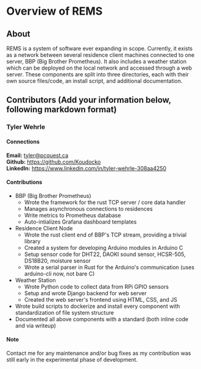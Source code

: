 # Overview of REMS 

## About
REMS is a system of software ever expanding in scope. Currently, it exists as a network between several residence client machines connected to one server, BBP (Big Brother Prometheus). It also includes a weather station which can be deployed on the local network and accessed through a web server. These components are split into three directories, each with their own source files/code, an install script, and additional documentation.

## Contributors (Add your information below, following markdown format)
### Tyler Wehrle
#### Connections
**Email:** tyler@pcquest.ca  
**Github:** https://github.com/Koudocko  
**LinkedIn:** https://www.linkedin.com/in/tyler-wehrle-308aa4250  

#### Contributions
* BBP (Big Brother Prometheus)
    * Wrote the framework for the rust TCP server / core data handler
    * Manages asynchronous connections to residences 
    * Write metrics to Prometheus database
    * Auto-intializes Grafana dashboard templates
* Residence Client Node
    * Wrote the rust client end of BBP's TCP stream, providing a trivial library
    * Created a system for developing Arduino modules in Arduino C
    * Setup sensor code for DHT22, DAOKI sound sensor, HCSR-505, DS18B20, moisture sensor
    * Wrote a serial parser in Rust for the Arduino's communication (uses arduino-cli now, not bare C)
* Weather Station
    * Wrote Python code to collect data from RPi GPIO sensors
    * Setup and wrote Django backend for web server
    * Created the web server's frontend using HTML, CSS, and JS 
* Wrote build scripts to dockerize and install every component with standardization of file system structure
* Documented all above components with a standard (both inline code and via writeup)

#### Note
Contact me for any maintenance and/or bug fixes as my contribution was still early in the experimental phase of development.
